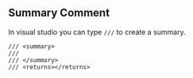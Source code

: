 ## Summary Comment

In visual studio you can type `///` to create a summary.

```
/// <summary>
///
/// </summary>
/// <returns></returns>
```